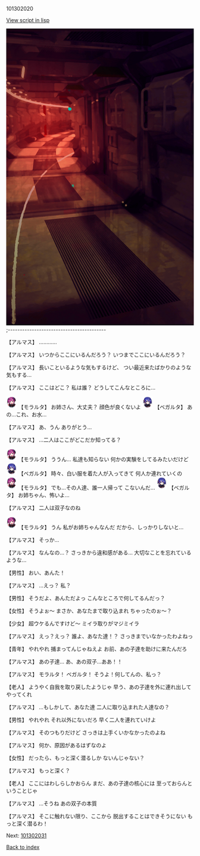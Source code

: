 101302020

[View script in lisp](../scripts/101302020.txt)

![red_corridor.png](../images/backgrounds/red_corridor.png)
;-----------------------------------------

【アルマス】
…………

【アルマス】
いつからここにいるんだろう？
いつまでここにいるんだろう？

【アルマス】
長いこといるような気もするけど、
つい最近来たばかりのような
気もする…

【アルマス】
ここはどこ？
私は誰？
どうしてこんなところに…

<img src="../images/units/3104011.png" alt="3104011.png" height="34"/>
【モラルタ】
お姉さん、大丈夫？
顔色が良くないよ

<img src="../images/units/3104111.png" alt="3104111.png" height="34"/>
【ベガルタ】
あの…これ、お水…

【アルマス】
あ、うん
ありがとう…

【アルマス】
…二人はここがどこだか知ってる？

<img src="../images/units/3104011.png" alt="3104011.png" height="34"/>
【モラルタ】
ううん…
私達も知らない
何かの実験をしてるみたいだけど

<img src="../images/units/3104111.png" alt="3104111.png" height="34"/>
【ベガルタ】
時々、白い服を着た人が入ってきて
何人か連れていくの

<img src="../images/units/3104011.png" alt="3104011.png" height="34"/>
【モラルタ】
でも…その人達、誰一人帰って
こないんだ…

<img src="../images/units/3104111.png" alt="3104111.png" height="34"/>
【ベガルタ】
お姉ちゃん、怖いよ…

【アルマス】
二人は双子なのね

<img src="../images/units/3104011.png" alt="3104011.png" height="34"/>
【モラルタ】
うん
私がお姉ちゃんなんだ
だから、しっかりしないと…

【アルマス】
そっか…

【アルマス】
なんなの…？
さっきから違和感がある…
大切なことを忘れているような…

【男性】
おい、あんた！

【アルマス】
…えっ？
私？

【男性】
そうだよ、あんただよっ
こんなところで何してるんだっ？

【女性】
そうよぉ～
まさか、あなたまで取り込まれ
ちゃったのぉ～？

【少女】
超ウケるんですけど～
ミイラ取りがマジミイラ

【アルマス】
えっ？えっ？
誰よ、あなた達！？
さっきまでいなかったわよねっ

【青年】
やれやれ
捕まってんじゃねえよ
お前、あの子達を助けに来たんだろ

【アルマス】
あの子達…
あ、あの双子…ああ！！

【アルマス】
モラルタ！
ベガルタ！
そうよ！何してんの、私っ？

【老人】
ようやく自我を取り戻したようじゃ
早う、あの子達を外に連れ出して
やってくれ

【アルマス】
…もしかして、あなた達
二人に取り込まれた人達なの？

【男性】
やれやれ
それ以外にないだろ
早く二人を連れていけよ

【アルマス】
そのつもりだけど
さっきは上手くいかなかったのよね

【アルマス】
何か、原因があるはずなのよ

【女性】
だったら、もっと深く潜るしか
ないんじゃない？

【アルマス】
もっと深く？

【老人】
ここにはわしらしかおらん
まだ、あの子達の核心には
至っておらんということじゃ

【アルマス】
…そうね
あの双子の本質

【アルマス】
そこに触れない限り、ここから
脱出することはできそうにない
もっと深く潜るわ！

Next: [101302031](101302031.md)

[Back to index](index.md)
